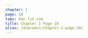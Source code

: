 ```yaml
---
chapter: 1
page: 10
tags: dan lin sim
title: Chapter 1 Page 10
alias: /dnwcomic/chapter-1-page-10/
---
```

